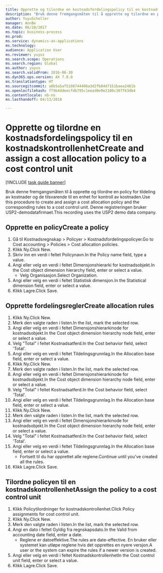 ```yaml
--- 
title: Opprette og tilordne en kostnadsfordelingspolicy til en kostnadskontrollenhet
description: "Bruk denne fremgangsmåten til å opprette og tilordne en policy for tildeling av kostnader og de tilsvarende til en enhet for kontroll av kostnaden."
author: YuyuScheller
manager: AnnBe
ms.date: 06/28/2017
ms.topic: business-process
ms.prod: 
ms.service: dynamics-ax-applications
ms.technology: 
audience: Application User
ms.reviewer: yuyus
ms.search.scope: Operations
ms.search.region: Global
ms.author: yuyus
ms.search.validFrom: 2016-06-30
ms.dyn365.ops.version: AX 7.0.0
ms.translationtype: HT
ms.sourcegitcommit: a8b5a5af5108744406a3d2fb84d7151baea2481b
ms.openlocfilehash: ff9b4ddeecfdb795c1eead0e9e2100c307f63db4
ms.contentlocale: nb-no
ms.lasthandoff: 04/13/2018

---
```

# <a name="create-and-assign-a-cost-allocation-policy-to-a-cost-control-unit"></a><span data-ttu-id="03ec8-103">Opprette og tilordne en kostnadsfordelingspolicy til en kostnadskontrollenhet</span><span class="sxs-lookup"><span data-stu-id="03ec8-103">Create and assign a cost allocation policy to a cost control unit</span></span>

[!INCLUDE [task guide banner](../../includes/task-guide-banner.md)]

<span data-ttu-id="03ec8-104">Bruk denne fremgangsmåten til å opprette og tilordne en policy for tildeling av kostnader og de tilsvarende til en enhet for kontroll av kostnaden.</span><span class="sxs-lookup"><span data-stu-id="03ec8-104">Use this procedure to create and assign a cost allocation policy and the corresponding rules to a cost control unit.</span></span> <span data-ttu-id="03ec8-105">Denne registreringen bruker USP2-demodatafirmaet.</span><span class="sxs-lookup"><span data-stu-id="03ec8-105">This recording uses the USP2 demo data company.</span></span>


## <a name="create-a-policy"></a><span data-ttu-id="03ec8-106">Opprette en policy</span><span class="sxs-lookup"><span data-stu-id="03ec8-106">Create a policy</span></span>
1. <span data-ttu-id="03ec8-107">Gå til Kostnadsregnskap > Policyer > Kostnadsfordelingspolicyer.</span><span class="sxs-lookup"><span data-stu-id="03ec8-107">Go to Cost accounting > Policies > Cost allocation policies.</span></span>
2. <span data-ttu-id="03ec8-108">Klikk Ny.</span><span class="sxs-lookup"><span data-stu-id="03ec8-108">Click New.</span></span>
3. <span data-ttu-id="03ec8-109">Skriv inn en verdi i feltet Policynavn.</span><span class="sxs-lookup"><span data-stu-id="03ec8-109">In the Policy name field, type a value.</span></span>
4. <span data-ttu-id="03ec8-110">Angi eller velg en verdi i feltet Dimensjonshierarki for kostnadsobjekt.</span><span class="sxs-lookup"><span data-stu-id="03ec8-110">In the Cost object dimension hierarchy field, enter or select a value.</span></span>
    * <span data-ttu-id="03ec8-111">Velg Organisasjon.</span><span class="sxs-lookup"><span data-stu-id="03ec8-111">Select Organization.</span></span>  
5. <span data-ttu-id="03ec8-112">Angi eller velg en verdi i feltet Statistisk dimensjon.</span><span class="sxs-lookup"><span data-stu-id="03ec8-112">In the Statistical dimension field, enter or select a value.</span></span>
6. <span data-ttu-id="03ec8-113">Klikk Lagre.</span><span class="sxs-lookup"><span data-stu-id="03ec8-113">Click Save.</span></span>

## <a name="create-allocation-rules"></a><span data-ttu-id="03ec8-114">Opprette fordelingsregler</span><span class="sxs-lookup"><span data-stu-id="03ec8-114">Create allocation rules</span></span>
1. <span data-ttu-id="03ec8-115">Klikk Ny.</span><span class="sxs-lookup"><span data-stu-id="03ec8-115">Click New.</span></span>
2. <span data-ttu-id="03ec8-116">Merk den valgte raden i listen.</span><span class="sxs-lookup"><span data-stu-id="03ec8-116">In the list, mark the selected row.</span></span>
3. <span data-ttu-id="03ec8-117">Angi eller velg en verdi i feltet Dimensjonshierarkinode for kostnadsobjekt.</span><span class="sxs-lookup"><span data-stu-id="03ec8-117">In the Cost object dimension hierarchy node field, enter or select a value.</span></span>
4. <span data-ttu-id="03ec8-118">Velg "Total" i feltet Kostnadsatferd.</span><span class="sxs-lookup"><span data-stu-id="03ec8-118">In the Cost behavior field, select 'Total'.</span></span>
5. <span data-ttu-id="03ec8-119">Angi eller velg en verdi i feltet Tildelingsgrunnlag.</span><span class="sxs-lookup"><span data-stu-id="03ec8-119">In the Allocation base field, enter or select a value.</span></span>
6. <span data-ttu-id="03ec8-120">Klikk Ny.</span><span class="sxs-lookup"><span data-stu-id="03ec8-120">Click New.</span></span>
7. <span data-ttu-id="03ec8-121">Merk den valgte raden i listen.</span><span class="sxs-lookup"><span data-stu-id="03ec8-121">In the list, mark the selected row.</span></span>
8. <span data-ttu-id="03ec8-122">Angi eller velg en verdi i feltet Dimensjonshierarkinode for kostnadsobjekt.</span><span class="sxs-lookup"><span data-stu-id="03ec8-122">In the Cost object dimension hierarchy node field, enter or select a value.</span></span>
9. <span data-ttu-id="03ec8-123">Velg "Total" i feltet Kostnadsatferd.</span><span class="sxs-lookup"><span data-stu-id="03ec8-123">In the Cost behavior field, select 'Total'.</span></span>
10. <span data-ttu-id="03ec8-124">Angi eller velg en verdi i feltet Tildelingsgrunnlag.</span><span class="sxs-lookup"><span data-stu-id="03ec8-124">In the Allocation base field, enter or select a value.</span></span>
11. <span data-ttu-id="03ec8-125">Klikk Ny.</span><span class="sxs-lookup"><span data-stu-id="03ec8-125">Click New.</span></span>
12. <span data-ttu-id="03ec8-126">Merk den valgte raden i listen.</span><span class="sxs-lookup"><span data-stu-id="03ec8-126">In the list, mark the selected row.</span></span>
13. <span data-ttu-id="03ec8-127">Angi eller velg en verdi i feltet Dimensjonshierarkinode for kostnadsobjekt.</span><span class="sxs-lookup"><span data-stu-id="03ec8-127">In the Cost object dimension hierarchy node field, enter or select a value.</span></span>
14. <span data-ttu-id="03ec8-128">Velg "Total" i feltet Kostnadsatferd.</span><span class="sxs-lookup"><span data-stu-id="03ec8-128">In the Cost behavior field, select 'Total'.</span></span>
15. <span data-ttu-id="03ec8-129">Angi eller velg en verdi i feltet Tildelingsgrunnlag.</span><span class="sxs-lookup"><span data-stu-id="03ec8-129">In the Allocation base field, enter or select a value.</span></span>
    * <span data-ttu-id="03ec8-130">Fortsett til du har opprettet alle reglene.</span><span class="sxs-lookup"><span data-stu-id="03ec8-130">Continue until you've created all the rules.</span></span>  
16. <span data-ttu-id="03ec8-131">Klikk Lagre.</span><span class="sxs-lookup"><span data-stu-id="03ec8-131">Click Save.</span></span>

## <a name="assign-the-policy-to-a-cost-control-unit"></a><span data-ttu-id="03ec8-132">Tilordne policyen til en kostnadskontrollenhet</span><span class="sxs-lookup"><span data-stu-id="03ec8-132">Assign the policy to a cost control unit</span></span>
1. <span data-ttu-id="03ec8-133">Klikk Policytilordninger for kostnadskontrollenhet.</span><span class="sxs-lookup"><span data-stu-id="03ec8-133">Click Policy assignments for cost control unit.</span></span>
2. <span data-ttu-id="03ec8-134">Klikk Ny.</span><span class="sxs-lookup"><span data-stu-id="03ec8-134">Click New.</span></span>
3. <span data-ttu-id="03ec8-135">Merk den valgte raden i listen.</span><span class="sxs-lookup"><span data-stu-id="03ec8-135">In the list, mark the selected row.</span></span>
4. <span data-ttu-id="03ec8-136">Angi en dato i feltet Gyldig fra regnskapsdato.</span><span class="sxs-lookup"><span data-stu-id="03ec8-136">In the Valid from accounting date field, enter a date.</span></span>
    * <span data-ttu-id="03ec8-137">Reglene er datoeffektive.</span><span class="sxs-lookup"><span data-stu-id="03ec8-137">The rules are date-effective.</span></span> <span data-ttu-id="03ec8-138">En bruker eller systemet kan utløpe reglene hvis det opprettes en nyere versjon.</span><span class="sxs-lookup"><span data-stu-id="03ec8-138">A user or the system can expire the rules if a newer version is created.</span></span>  
5. <span data-ttu-id="03ec8-139">Angi eller velg en verdi i feltet Kostnadskontrollenhet</span><span class="sxs-lookup"><span data-stu-id="03ec8-139">In the Cost control unit field, enter or select a value.</span></span>
6. <span data-ttu-id="03ec8-140">Klikk Lagre.</span><span class="sxs-lookup"><span data-stu-id="03ec8-140">Click Save.</span></span>



